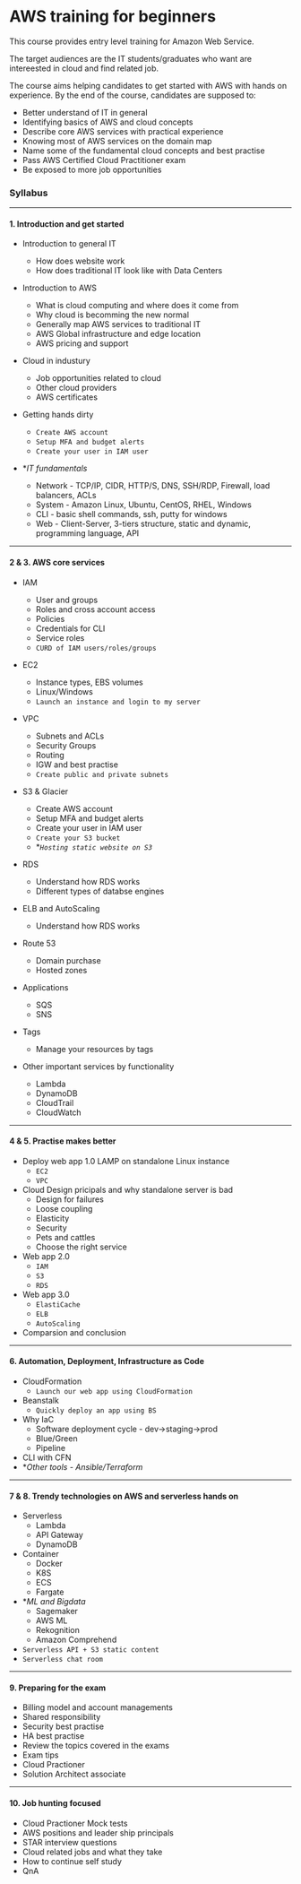 # AWS training for beginners
This course provides entry level training for Amazon Web Service.

The target audiences are the IT students/graduates who want are intereested in cloud and find related job.

The course aims helping candidates to get started with AWS with hands on experience. By the end of the course, candidates are supposed to:
- Better understand of IT in general
- Identifying basics of AWS and cloud concepts
- Describe core AWS services with practical experience
- Knowing most of AWS services on the domain map
- Name some of the fundamental cloud concepts and best practise
- Pass AWS Certified Cloud Practitioner exam
- Be exposed to more job opportunities

### Syllabus
---
#### 1. Introduction and get started
- Introduction to general IT
  - How does website work
  - How does traditional IT look like with Data Centers
  
- Introduction to AWS
  - What is cloud computing and where does it come from
  - Why cloud is becomming the new normal
  - Generally map AWS services to traditional IT
  - AWS Global infrastructure and edge location
  - AWS pricing and support

- Cloud in industury
  - Job opportunities related to cloud
  - Other cloud providers
  - AWS certificates

- Getting hands dirty
  - ```Create AWS account```
  - ```Setup MFA and budget alerts```
  - ```Create your user in IAM user```

- **IT fundamentals*
  - Network - TCP/IP, CIDR, HTTP/S, DNS, SSH/RDP, Firewall, load balancers, ACLs
  - System - Amazon Linux, Ubuntu, CentOS, RHEL, Windows
  - CLI - basic shell commands, ssh, putty for windows
  - Web - Client-Server, 3-tiers structure, static and dynamic, programming language, API

---
#### 2 & 3. AWS core services
- IAM
  - User and groups
  - Roles and cross account access
  - Policies
  - Credentials for CLI
  - Service roles
  - ```CURD of IAM users/roles/groups```

- EC2
  - Instance types, EBS volumes
  - Linux/Windows
  - ```Launch an instance and login to my server```
  
- VPC
  - Subnets and ACLs
  - Security Groups
  - Routing
  - IGW and best practise
  - ```Create public and private subnets```

- S3 & Glacier
  - Create AWS account
  - Setup MFA and budget alerts
  - Create your user in IAM user
  - ```Create your S3 bucket```
  - **```Hosting static website on S3```*

- RDS
  - Understand how RDS works
  - Different types of databse engines

- ELB and AutoScaling
  - Understand how RDS works

- Route 53
  - Domain purchase
  - Hosted zones

- Applications
  - SQS
  - SNS

- Tags
  - Manage your resources by tags

- Other important services by functionality
  - Lambda
  - DynamoDB
  - CloudTrail
  - CloudWatch

---
#### 4 & 5. Practise makes better
- Deploy web app 1.0 LAMP on standalone Linux instance
  - ```EC2```
  - ```VPC```
- Cloud Design pricipals and why standalone server is bad
  - Design for failures
  - Loose coupling
  - Elasticity
  - Security
  - Pets and cattles
  - Choose the right service
- Web app 2.0
  - ```IAM```
  - ```S3```
  - ```RDS```
- Web app 3.0
  - ```ElastiCache```
  - ```ELB```
  - ```AutoScaling```
- Comparsion and conclusion

---
#### 6. Automation, Deployment, Infrastructure as Code
- CloudFormation
  - ```Launch our web app using CloudFormation```
- Beanstalk
  - ```Quickly deploy an app using BS```
- Why IaC
  - Software deployment cycle - dev->staging->prod
  - Blue/Green
  - Pipeline
- CLI with CFN
- **Other tools - Ansible/Terraform*

---
#### 7 & 8. Trendy technologies on AWS and serverless hands on
- Serverless
  - Lambda
  - API Gateway
  - DynamoDB
- Container
  - Docker 
  - K8S
  - ECS
  - Fargate
- **ML and Bigdata*
  - Sagemaker
  - AWS ML
  - Rekognition
  - Amazon Comprehend
- ```Serverless API + S3 static content```
- ```Serverless chat room```

---
#### 9. Preparing for the exam
- Billing model and account managements
- Shared responsibility
- Security best practise
- HA best practise
- Review the topics covered in the exams
- Exam tips
- Cloud Practioner
- Solution Architect associate

---
#### 10. Job hunting focused
- Cloud Practioner Mock tests
- AWS positions and leader ship principals
- STAR interview questions
- Cloud related jobs and what they take
- How to continue self study
- QnA
